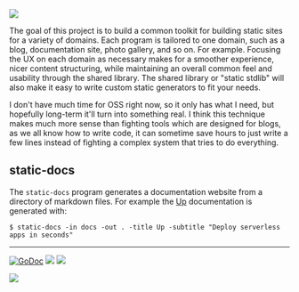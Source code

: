 <img src="http://tjholowaychuk.com:6000/svg/title/STATIC/ANTI FRAMEWORK">

The goal of this project is to build a common toolkit for building static sites for a variety of domains. Each program is tailored to one domain, such as a blog, documentation site, photo gallery, and so on. For example. Focusing the UX on each domain as necessary makes for a smoother experience, nicer content structuring, while maintaining an overall common feel and usability through the shared library. The shared library or "static stdlib" will also make it easy to write custom static generators to fit your needs.

I don't have much time for OSS right now, so it only has what I need, but hopefully long-term it'll turn into something real. I think this technique makes much more sense than fighting tools which are designed for blogs, as we all know how to write code, it can sometime save hours to just write a few lines instead of fighting a complex system that tries to do everything.

## static-docs

The `static-docs` program generates a documentation website from a directory of markdown files. For example the [Up](https://apex.github.io/up/) documentation is generated with:

```
$ static-docs -in docs -out . -title Up -subtitle "Deploy serverless apps in seconds"
```

---

[![GoDoc](https://godoc.org/github.com/apex/static?status.svg)](https://godoc.org/github.com/apex/static)
![](https://img.shields.io/badge/license-MIT-blue.svg)
![](https://img.shields.io/badge/status-stable-green.svg)

<a href="https://apex.sh"><img src="http://tjholowaychuk.com:6000/svg/sponsor"></a>
